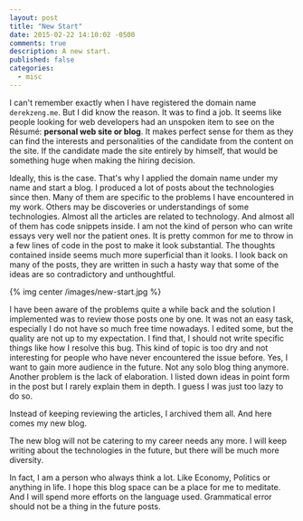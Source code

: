 ```yaml
---
layout: post
title: "New Start"
date: 2015-02-22 14:10:02 -0500
comments: true
description: A new start.
published: false
categories:
  - misc
---
```



I can't remember exactly when I have registered the domain name `derekzeng.me`. But I did know the reason. It was to find a job. It seems like people looking for web developers had an unspoken item to see on the R&eacute;sum&eacute;: __personal web site or blog__. It makes perfect sense for them as they can find the interests and personalities of the candidate from the content on the site. If the candidate made the site entirely by himself, that would be something huge when making the hiring decision.


Ideally, this is the case. That's why I applied the domain name under my name and start a blog. I produced a lot of posts about the technologies since then. Many of them are specific to the problems I have encountered in my work. Others may be discoveries or understandings of some technologies. Almost all the articles are related to technology. And almost all of them has code snippets inside. I am not the kind of person who can write essays very well nor the patient ones. It is pretty common for me to throw in a few lines of code in the post to make it look substantial. The thoughts contained inside seems much more superficial than it looks. I look back on many of the posts, they are written in such a hasty way that some of the ideas are so contradictory and unthoughtful.



{% img center /images/new-start.jpg %}

I have been aware of the problems quite a while back and the solution I implemented was to review those posts one by one. It was not an easy task, especially I do not have so much free time nowadays. I edited some, but the quality are not up to my expectation. I find that, I should not write specific things like how I resolve this bug. This kind of topic is too dry and not interesting for people who have never encountered the issue before. Yes, I want to gain more audience in the future. Not any solo blog thing anymore. Another problem is the lack of elaboration. I listed down ideas in point form in the post but I rarely explain them in depth. I guess I was just too lazy to do so.

Instead of keeping reviewing the articles, I archived them all. And here comes my new blog.


The new blog will not be catering to my career needs any more. I will keep writing about the technologies in the future, but there will be much more diversity.

In fact, I am a person who always think a lot. Like Economy, Politics or anything in life. I hope this blog space can be a place for me to meditate. And I will spend more efforts on the language used. Grammatical error should not be a thing in the future posts.

